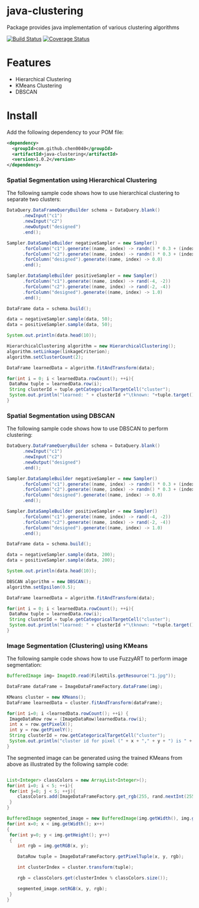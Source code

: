 # java-clustering
Package provides java implementation of various clustering algorithms

[![Build Status](https://travis-ci.org/chen0040/java-clustering.svg?branch=master)](https://travis-ci.org/chen0040/java-clustering) [![Coverage Status](https://coveralls.io/repos/github/chen0040/java-clustering/badge.svg?branch=master)](https://coveralls.io/github/chen0040/java-clustering?branch=master)
 
# Features

* Hierarchical Clustering
* KMeans Clustering
* DBSCAN
 
# Install

Add the following dependency to your POM file:

```xml
<dependency>
  <groupId>com.github.chen0040</groupId>
  <artifactId>java-clustering</artifactId>
  <version>1.0.2</version>
</dependency>
```

### Spatial Segmentation using Hierarchical Clustering

The following sample code shows how to use hierarchical clustering to separate two clusters:

```java
DataQuery.DataFrameQueryBuilder schema = DataQuery.blank()
      .newInput("c1")
      .newInput("c2")
      .newOutput("designed")
      .end();

Sampler.DataSampleBuilder negativeSampler = new Sampler()
      .forColumn("c1").generate((name, index) -> randn() * 0.3 + (index % 2 == 0 ? 2 : 4))
      .forColumn("c2").generate((name, index) -> randn() * 0.3 + (index % 2 == 0 ? 2 : 4))
      .forColumn("designed").generate((name, index) -> 0.0)
      .end();

Sampler.DataSampleBuilder positiveSampler = new Sampler()
      .forColumn("c1").generate((name, index) -> rand(-4, -2))
      .forColumn("c2").generate((name, index) -> rand(-2, -4))
      .forColumn("designed").generate((name, index) -> 1.0)
      .end();

DataFrame data = schema.build();

data = negativeSampler.sample(data, 50);
data = positiveSampler.sample(data, 50);

System.out.println(data.head(10));

HierarchicalClustering algorithm = new HierarchicalClustering();
algorithm.setLinkage(linkageCriterion);
algorithm.setClusterCount(2);

DataFrame learnedData = algorithm.fitAndTransform(data);

for(int i = 0; i < learnedData.rowCount(); ++i){
 DataRow tuple = learnedData.row(i);
 String clusterId = tuple.getCategoricalTargetCell("cluster");
 System.out.println("learned: " + clusterId +"\tknown: "+tuple.target());
}
```

### Spatial Segmentation using DBSCAN

The following sample code shows how to use DBSCAN to perform clustering:

```java
DataQuery.DataFrameQueryBuilder schema = DataQuery.blank()
      .newInput("c1")
      .newInput("c2")
      .newOutput("designed")
      .end();

Sampler.DataSampleBuilder negativeSampler = new Sampler()
      .forColumn("c1").generate((name, index) -> randn() * 0.3 + (index % 2 == 0 ? 2 : 4))
      .forColumn("c2").generate((name, index) -> randn() * 0.3 + (index % 2 == 0 ? 2 : 4))
      .forColumn("designed").generate((name, index) -> 0.0)
      .end();

Sampler.DataSampleBuilder positiveSampler = new Sampler()
      .forColumn("c1").generate((name, index) -> rand(-4, -2))
      .forColumn("c2").generate((name, index) -> rand(-2, -4))
      .forColumn("designed").generate((name, index) -> 1.0)
      .end();

DataFrame data = schema.build();

data = negativeSampler.sample(data, 200);
data = positiveSampler.sample(data, 200);

System.out.println(data.head(10));

DBSCAN algorithm = new DBSCAN();
algorithm.setEpsilon(0.5);

DataFrame learnedData = algorithm.fitAndTransform(data);

for(int i = 0; i < learnedData.rowCount(); ++i){
 DataRow tuple = learnedData.row(i);
 String clusterId = tuple.getCategoricalTargetCell("cluster");
 System.out.println("learned: " + clusterId +"\tknown: "+tuple.target());
}

```

### Image Segmentation (Clustering) using KMeans

The following sample code shows how to use FuzzyART to perform image segmentation:

```java
BufferedImage img= ImageIO.read(FileUtils.getResource("1.jpg"));

DataFrame dataFrame = ImageDataFrameFactory.dataFrame(img);

KMeans cluster = new KMeans();
DataFrame learnedData = cluster.fitAndTransform(dataFrame);

for(int i=0; i <learnedData.rowCount(); ++i) {
 ImageDataRow row = (ImageDataRow)learnedData.row(i);
 int x = row.getPixelX();
 int y = row.getPixelY();
 String clusterId = row.getCategoricalTargetCell("cluster");
 System.out.println("cluster id for pixel (" + x + "," + y + ") is " + clusterId);
}
```

The segmented image can be generated using the trained KMeans from above as illustrated by the following sample code:

```java

List<Integer> classColors = new ArrayList<Integer>();
for(int i=0; i < 5; ++i){
 for(int j=0; j < 5; ++j){
    classColors.add(ImageDataFrameFactory.get_rgb(255, rand.nextInt(255), rand.nextInt(255), rand.nextInt(255)));
 }
}

BufferedImage segmented_image = new BufferedImage(img.getWidth(), img.getHeight(), img.getType());
for(int x=0; x < img.getWidth(); x++)
{
 for(int y=0; y < img.getHeight(); y++)
 {
    int rgb = img.getRGB(x, y);

    DataRow tuple = ImageDataFrameFactory.getPixelTuple(x, y, rgb);

    int clusterIndex = cluster.transform(tuple);

    rgb = classColors.get(clusterIndex % classColors.size());

    segmented_image.setRGB(x, y, rgb);
 }
}
```
